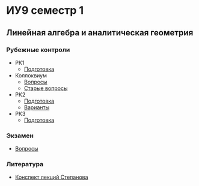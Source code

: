 # ИУ9 семестр 1

## Линейная алгебра и аналитическая геометрия

### Рубежные контроли

+ РК1
  - [Подготовка](linal/rk/IU9_1sem_kr1_podgotovka_print.pdf)
+ Коллоквиум
  - [Вопросы](linal/rk/Voprosy_dlya_podgotovki_k_kollokviumu_2021.pdf)
  - [Cтарые вопросы](linal/rk/14-11-2020-IU9_1sem_kr2_podgotovka.pdf)
+ РК2
  - [Подготовка](linal/rk/14-11-2020-IU9_1sem_kr2_podgotovka.pdf)
  - [Варианты](linal/rk/LA_i_AG_Varianty_rk2.pdf)
+ РК3
  - [Подготовка](linal/rk/IU9_1sem_kr3_podgotovka_print.pdf)
  
### Экзамен

- [Вопросы](linal/exam/IU9_1sem_exam_podgotovka_450.pdf)
  
### Литература

- [Конспект лекций Степанова](https://paup.ml/0fKQ4)
